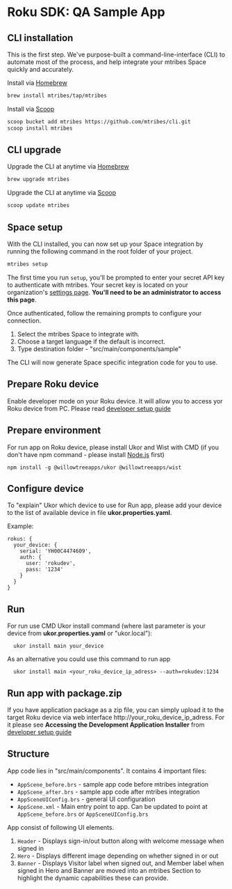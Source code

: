 # Roku SDK: QA Sample App
## CLI installation

This is the first step. We've purpose-built a command-line-interface (CLI) to automate most of the process,
and help integrate your mtribes Space quickly and accurately. 

Install via [Homebrew](https://brew.sh/)
```bash
brew install mtribes/tap/mtribes
```
Install via [Scoop](https://scoop.sh/)

```bash
scoop bucket add mtribes https://github.com/mtribes/cli.git
scoop install mtribes
```

## CLI upgrade

Upgrade the CLI at anytime via [Homebrew](https://brew.sh/)

```bash
brew upgrade mtribes
```

Upgrade the CLI at anytime via [Scoop](https://scoop.sh/)

```bash
scoop update mtribes
```
## Space setup

With the CLI installed, you can now set up your Space integration by running the
following command in the root folder of your project.

```bash
mtribes setup
```

The first time you run `setup`, you'll be prompted to enter your secret API key
to authenticate with mtribes. Your secret key is located on your organization's
[settings page](https://mtribes.com/developer/settings). **You'll need to be an
administrator to access this page**.

Once authenticated, follow the remaining prompts to configure your connection.

1. Select the mtribes Space to integrate with.
2. Choose a target language if the default is incorrect.
3. Type destination folder - "src/main/components/sample"

The CLI will now generate Space specific integration code for you to use.

## Prepare Roku device

Enable developer mode on your Roku device. It will allow you to access yor Roku 
device from PC. Please read
[developer setup guide](https://blog.roku.com/developer/developer-setup-guide)

## Prepare environment

For run app on Roku device, please install Ukor and Wist with CMD (if you
don't have npm command - please install [Node.js](https://nodejs.org/uk/)
first)

```
npm install -g @willowtreeapps/ukor @willowtreeapps/wist
```

## Configure device

To "explain" Ukor which device to use for Run app, please add your device to
the list of available device in file **ukor.properties.yaml**.

Example:

```
rokus: {
  your_device: {
    serial: 'YH00C4474609',
    auth: {
      user: 'rokudev',
      pass: '1234'
    }
  }
}
```

## Run

For run use CMD Ukor install command (where last parameter is your device from
**ukor.properties.yaml** or "ukor.local"):

```
  ukor install main your_device
```

As an alternative you could use this command to run app
```
  ukor install main <your_roku_device_ip_adress> --auth=rokudev:1234
```

## Run app with package.zip

If you have application package as a zip file, you can simply upload it to
the target Roku device via web interface http://your_roku_device_ip_adress. 
For it please see **Accessing the Development Application Installer** from
[developer setup guide](https://blog.roku.com/developer/developer-setup-guide)

## Structure
App code lies in "src/main/components". It contains 4 important files:
- `AppScene_before.brs` - sample app code before mtribes integration
- `AppScene_after.brs` - sample app code after mtribes integration
- `AppSceneUIConfig.brs` - general UI configuration
- `AppScene.xml` - Main entry point to app. Can be updated to point at `AppScene_before.brs` or `AppSceneUIConfig.brs` 

App consist of following UI elements.
1. `Header` - Displays sign-in/out button along with welcome message when signed in
2. `Hero` - Displays different image depending on whether signed in or out
3. `Banner` - Displays Visitor label when signed out, and Member label when signed in
Hero and Banner are moved into an mtribes Section to highlight the dynamic capabilities these can provide.
